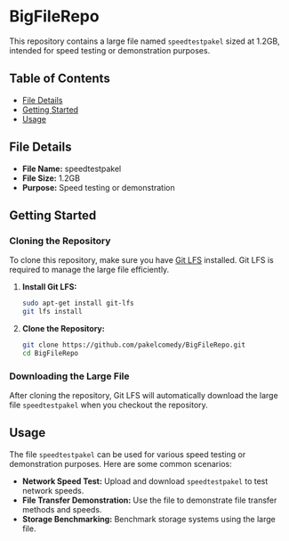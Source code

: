 # BigFileRepo

This repository contains a large file named `speedtestpakel` sized at 1.2GB, intended for speed testing or demonstration purposes.

## Table of Contents

- [File Details](#file-details)
- [Getting Started](#getting-started)
- [Usage](#usage)

## File Details

- **File Name:** speedtestpakel
- **File Size:** 1.2GB
- **Purpose:** Speed testing or demonstration

## Getting Started

### Cloning the Repository

To clone this repository, make sure you have [Git LFS](https://git-lfs.github.com/) installed. Git LFS is required to manage the large file efficiently.

1. **Install Git LFS:**

   ```bash
   sudo apt-get install git-lfs
   git lfs install
   ```

2. **Clone the Repository:**

   ```bash
   git clone https://github.com/pakelcomedy/BigFileRepo.git
   cd BigFileRepo
   ```

### Downloading the Large File

After cloning the repository, Git LFS will automatically download the large file `speedtestpakel` when you checkout the repository.

## Usage

The file `speedtestpakel` can be used for various speed testing or demonstration purposes. Here are some common scenarios:

- **Network Speed Test:** Upload and download `speedtestpakel` to test network speeds.
- **File Transfer Demonstration:** Use the file to demonstrate file transfer methods and speeds.
- **Storage Benchmarking:** Benchmark storage systems using the large file.
